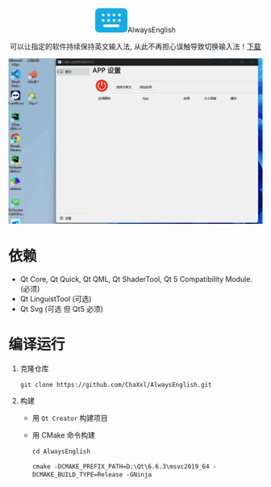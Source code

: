 <div align=center>
    <img width="64" src="doc/preview/logo.png"

# AlwaysEnglish
可以让指定的软件持续保持英文输入法, 从此不再担心误触导致切换输入法！[下载](https://github.com/ChaXxl/AlwaysEnglish/releases
)

<img src="doc/preview/software.gif">

</div>

# 依赖
* Qt Core, Qt Quick, Qt QML, Qt ShaderTool, Qt 5 Compatibility Module. (必须)
* Qt LinguistTool (可选)
* Qt Svg (可选 但 Qt5 必须)

# 编译运行
1. 克隆仓库
   ~~~shell
   git clone https://github.com/ChaXxl/AlwaysEnglish.git
   ~~~

2. 构建

    * 用 `Qt Creator` 构建项目

    * 用 CMake 命令构建

        ~~~shell
        cd AlwaysEnglish
        ~~~

        ~~~shell
        cmake -DCMAKE_PREFIX_PATH=D:\Qt\6.6.3\msvc2019_64 -DCMAKE_BUILD_TYPE=Release -GNinja
        ~~~

        

​		
